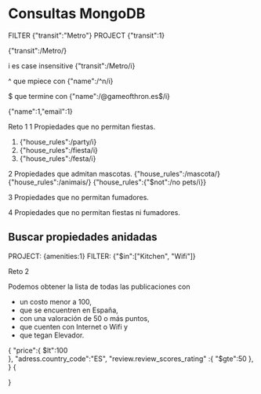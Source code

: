 # Consultas MongoDB

FILTER {"transit":"Metro"}
PROJECT {"transit":1}

{"transit":/Metro/}

i es case insensitive
{"transit":/Metro/i}

^ que mpiece con 
{"name":/^n/i}

$ que termine con 
{"name":/@gameofthron\.es$/i} 


{"name":1,"email":1}

Reto 1
1 Propiedades que no permitan fiestas.
1. {"house_rules":/party/i}
2. {"house_rules":/fiesta/i}
3. {"house_rules":/festa/i}

2 Propiedades que admitan mascotas.
{"house_rules":/mascota/}
{"house_rules":/animais/}
{"house_rules":{"$not":/no pets/i}}

3 Propiedades que no permitan fumadores.


4 Propiedades que no permitan fiestas ni fumadores.

## Buscar propiedades anidadas

PROJECT: {amenities:1}
FILTER: {"$in":["Kitchen", "Wifi"]}

Reto 2

Podemos obtener la lista de todas las publicaciones con 
- un costo menor a 100, 
- que se encuentren en España, 
- con una valoración de 50 o más puntos, 
- que cuenten con Internet o Wifi y 
- que tegan Elevador.

{
  "price":{
    $lt":100  
  }, 
  "adress.country_code":"ES", 
  "review.review_scores_rating" :{
    "$gte":50
  }, 
}
{
  
}